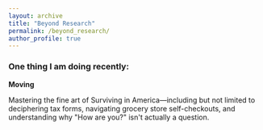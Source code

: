 ```yaml
---
layout: archive
title: "Beyond Research"
permalink: /beyond_research/
author_profile: true
---
```


### One thing I am doing recently:

**Moving**

Mastering the fine art of Surviving in America—including but not limited to deciphering tax forms, navigating grocery store self-checkouts, and understanding why "How are you?" isn't actually a question.
